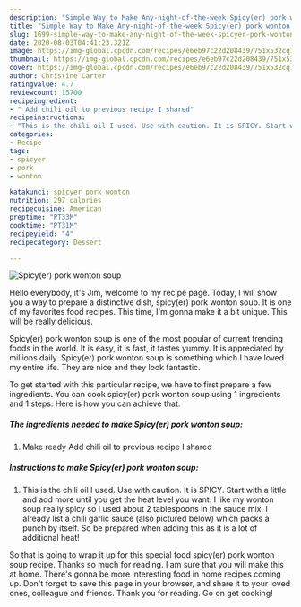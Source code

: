 ```yaml
---
description: "Simple Way to Make Any-night-of-the-week Spicy(er) pork wonton soup"
title: "Simple Way to Make Any-night-of-the-week Spicy(er) pork wonton soup"
slug: 1699-simple-way-to-make-any-night-of-the-week-spicyer-pork-wonton-soup
date: 2020-08-03T04:41:23.321Z
image: https://img-global.cpcdn.com/recipes/e6eb97c22d208439/751x532cq70/spicyer-pork-wonton-soup-recipe-main-photo.jpg
thumbnail: https://img-global.cpcdn.com/recipes/e6eb97c22d208439/751x532cq70/spicyer-pork-wonton-soup-recipe-main-photo.jpg
cover: https://img-global.cpcdn.com/recipes/e6eb97c22d208439/751x532cq70/spicyer-pork-wonton-soup-recipe-main-photo.jpg
author: Christine Carter
ratingvalue: 4.7
reviewcount: 15700
recipeingredient:
- " Add chili oil to previous recipe I shared"
recipeinstructions:
- "This is the chili oil I used. Use with caution. It is SPICY. Start with a little and add more until you get the heat level you want. I like my wonton soup really spicy so I used about 2 tablespoons in the sauce mix. I already list a chili garlic sauce (also pictured below) which packs a punch by itself. So be prepared when adding this as it is a lot of additional heat!"
categories:
- Recipe
tags:
- spicyer
- pork
- wonton

katakunci: spicyer pork wonton 
nutrition: 297 calories
recipecuisine: American
preptime: "PT33M"
cooktime: "PT31M"
recipeyield: "4"
recipecategory: Dessert

---
```



![Spicy(er) pork wonton soup](https://img-global.cpcdn.com/recipes/e6eb97c22d208439/751x532cq70/spicyer-pork-wonton-soup-recipe-main-photo.jpg)

Hello everybody, it's Jim, welcome to my recipe page. Today, I will show you a way to prepare a distinctive dish, spicy(er) pork wonton soup. It is one of my favorites food recipes. This time, I'm gonna make it a bit unique. This will be really delicious.



Spicy(er) pork wonton soup is one of the most popular of current trending foods in the world. It is easy, it is fast, it tastes yummy. It is appreciated by millions daily. Spicy(er) pork wonton soup is something which I have loved my entire life. They are nice and they look fantastic.


To get started with this particular recipe, we have to first prepare a few ingredients. You can cook spicy(er) pork wonton soup using 1 ingredients and 1 steps. Here is how you can achieve that.

<!--inarticleads1-->

##### The ingredients needed to make Spicy(er) pork wonton soup:

1. Make ready  Add chili oil to previous recipe I shared




<!--inarticleads2-->

##### Instructions to make Spicy(er) pork wonton soup:

1. This is the chili oil I used. Use with caution. It is SPICY. Start with a little and add more until you get the heat level you want. I like my wonton soup really spicy so I used about 2 tablespoons in the sauce mix. I already list a chili garlic sauce (also pictured below) which packs a punch by itself. So be prepared when adding this as it is a lot of additional heat!




So that is going to wrap it up for this special food spicy(er) pork wonton soup recipe. Thanks so much for reading. I am sure that you will make this at home. There's gonna be more interesting food in home recipes coming up. Don't forget to save this page in your browser, and share it to your loved ones, colleague and friends. Thank you for reading. Go on get cooking!
